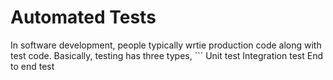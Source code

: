 # Automated Tests
In software development, people typically wrtie production code along with test code. Basically, testing has three types, ```
Unit test
Integration test
End to end test
```. End-to-end test is a manual test where testers repeat to use the UI over and over to find a bug. Unit test and Integration test, however, are built onto the software. The be
